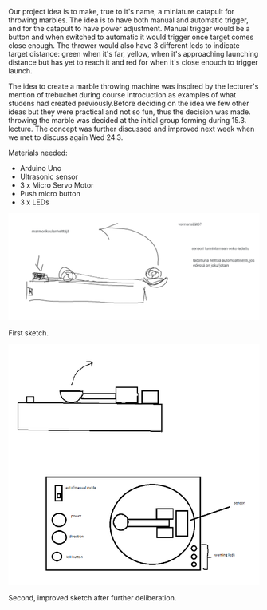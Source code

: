 Our project idea is to make, true to it's name, a miniature catapult for throwing marbles. The idea is to have both manual and automatic trigger, and for the catapult to have power adjustment. Manual trigger would be a button and when switched to automatic it would trigger once target comes close enough. The thrower would also have 3 different leds to indicate target distance: green when it's far, yellow, when it's approaching launching distance but has yet to reach it and red for when it's close enouch to trigger launch.

The idea to create a marble throwing machine was inspired by the lecturer's mention of trebuchet during course introcuction as examples of what studens had created previously.Before deciding on the idea we few other ideas but they were practical and not so fun, thus the decision was made. throwing the marble was decided at the initial group forming during 15.3. lecture. The concept was further discussed and improved next week when we met to discuss again Wed 24.3. 


Materials needed:

* Arduino Uno
* Ultrasonic sensor
* 3 x Micro Servo Motor
* Push micro button
* 3 x LEDs
<img src="images/first_drawing.png" width="700">

First sketch.

<img src="images/better_drawing.png" width="700">

Second, improved sketch after further deliberation.

